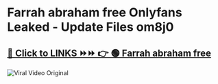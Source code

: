
 # Farrah abraham free Onlyfans Leaked - Update Files om8j0

## <h2><a href="https://clipsfans.com/Farrah_abraham_free&ref=git">🔗 Click to LINKS ⏩⏩ 👉 🟢 Farrah abraham free </a></h2>

<a href="https://clipsfans.com/Farrah_abraham_free&ref=git" rel="nofollow" data-target="animated-image.originalLink"><img src="https://i.ibb.co.com/xMMVF88/686577567.gif" alt="Viral Video Original" style="max-width: 100%; display: inline-block;" data-target="animated-image.originalImage"></a>

